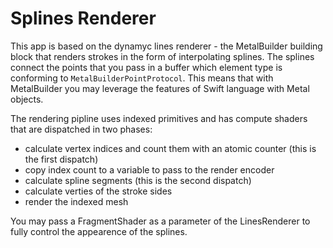 # Splines Renderer

This app is based on the dynamyc lines renderer - the MetalBuilder building block that renders strokes in the form of interpolating splines.
The splines connect the points that you pass in a buffer which element type is conforming to `MetalBuilderPointProtocol`.
This means that with MetalBuilder you may leverage the features of Swift language with Metal objects.

The rendering pipline uses indexed primitives and has compute shaders that are dispatched in two phases:

- calculate vertex indices and count them with an atomic counter (this is the first dispatch)
- copy index count to a variable to pass to the render encoder
- calculate spline segments (this is the second dispatch)
- calculate verties of the stroke sides
- render the indexed mesh

You may pass a FragmentShader as a parameter of the LinesRenderer to fully control the appearence of the splines.

